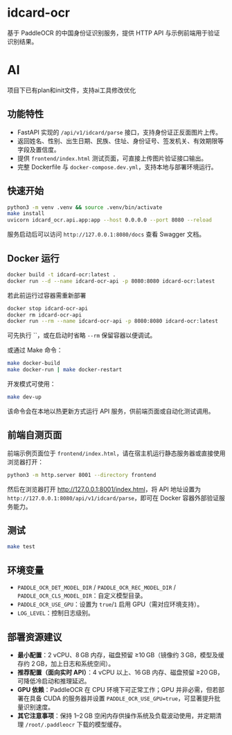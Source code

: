 # idcard-ocr

基于 PaddleOCR 的中国身份证识别服务，提供 HTTP API 与示例前端用于验证识别结果。

# AI
项目下已有plan和init文件，支持ai工具修改优化

## 功能特性
- FastAPI 实现的 `/api/v1/idcard/parse` 接口，支持身份证正反面图片上传。
- 返回姓名、性别、出生日期、民族、住址、身份证号、签发机关、有效期限等字段及置信度。
- 提供 `frontend/index.html` 测试页面，可直接上传图片验证接口输出。
- 完整 Dockerfile 与 `docker-compose.dev.yml`，支持本地与部署环境运行。

## 快速开始
```bash
python3 -m venv .venv && source .venv/bin/activate
make install
uvicorn idcard_ocr.api.app:app --host 0.0.0.0 --port 8080 --reload
```
服务启动后可以访问 `http://127.0.0.1:8080/docs` 查看 Swagger 文档。

## Docker 运行
```bash
docker build -t idcard-ocr:latest .
docker run --d --name idcard-ocr-api -p 8080:8080 idcard-ocr:latest
```
若此前运行过容器需重新部署
```bash
docker stop idcard-ocr-api
docker rm idcard-ocr-api
docker run --rm --name idcard-ocr-api -p 8080:8080 idcard-ocr:latest
```
可先执行 ``，或在启动时省略 `--rm` 保留容器以便调试。

或通过 Make 命令：
```bash
make docker-build
make docker-run | make docker-restart
```
开发模式可使用：
```bash
make dev-up
```
该命令会在本地以热更新方式运行 API 服务，供前端页面或自动化测试调用。

## 前端自测页面
前端示例页面位于 `frontend/index.html`，请在宿主机运行静态服务器或直接使用浏览器打开：
```bash
python3 -m http.server 8001 --directory frontend
```
然后在浏览器打开 <http://127.0.0.1:8001/index.html>，将 API 地址设置为 `http://127.0.0.1:8080/api/v1/idcard/parse`，即可在 Docker 容器外部验证服务能力。

## 测试
```bash
make test
```

## 环境变量
- `PADDLE_OCR_DET_MODEL_DIR` / `PADDLE_OCR_REC_MODEL_DIR` / `PADDLE_OCR_CLS_MODEL_DIR`：自定义模型目录。
- `PADDLE_OCR_USE_GPU`：设置为 `true`/`1` 启用 GPU（需对应环境支持）。
- `LOG_LEVEL`：控制日志级别。

## 部署资源建议
- **最小配置**：2 vCPU、8 GB 内存，磁盘预留 ≥10 GB（镜像约 3 GB，模型及缓存约 2 GB，加上日志和系统空间）。
- **推荐配置（面向实时 API）**：4 vCPU 以上、16 GB 内存、磁盘预留 ≥20 GB，可降低冷启动和推理延迟。
- **GPU 依赖**：PaddleOCR 在 CPU 环境下可正常工作；GPU 并非必需，但若部署在具备 CUDA 的服务器并设置 `PADDLE_OCR_USE_GPU=true`，可显著提升批量识别速度。
- **其它注意事项**：保持 1–2 GB 空闲内存供操作系统及负载波动使用，并定期清理 `/root/.paddleocr` 下载的模型缓存。
